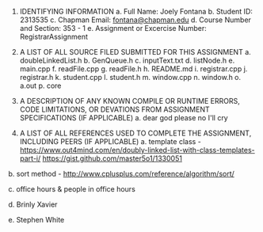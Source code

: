 1. IDENTIFYING INFORMATION
a. Full Name: Joely Fontana
b. Student ID: 2313535
c. Chapman Email: fontana@chapman.edu
d. Course Number and Section: 353 - 1
e. Assignment or Excercise Number: RegistrarAssignment

2. A LIST OF ALL SOURCE FILED SUBMITTED FOR THIS ASSIGNMENT
a. doubleLinkedList.h
b. GenQueue.h
c. inputText.txt
d. listNode.h
e. main.cpp
f. readFile.cpp
g. readFile.h
h. README.md
i. registrar.cpp
j. registrar.h
k. student.cpp
l. student.h
m. window.cpp
n. window.h
o. a.out
p. core

3. A DESCRIPTION OF ANY KNOWN COMPILE OR RUNTIME ERRORS, CODE LIMITATIONS, OR DEVATIONS FROM ASSIGNMENT SPECIFICATIONS (IF APPLICABLE)
a. dear god please no I'll cry

4. A LIST OF ALL REFERENCES USED TO COMPLETE THE ASSIGNMENT, INCLUDING PEERS (IF APPLICABLE)
a. template class - 
https://www.out4mind.com/en/doubly-linked-list-with-class-templates-part-i/
https://gist.github.com/master5o1/1330051

b. sort method -
http://www.cplusplus.com/reference/algorithm/sort/

c. office hours & people in office hours 

d. Brinly Xavier

e. Stephen White




